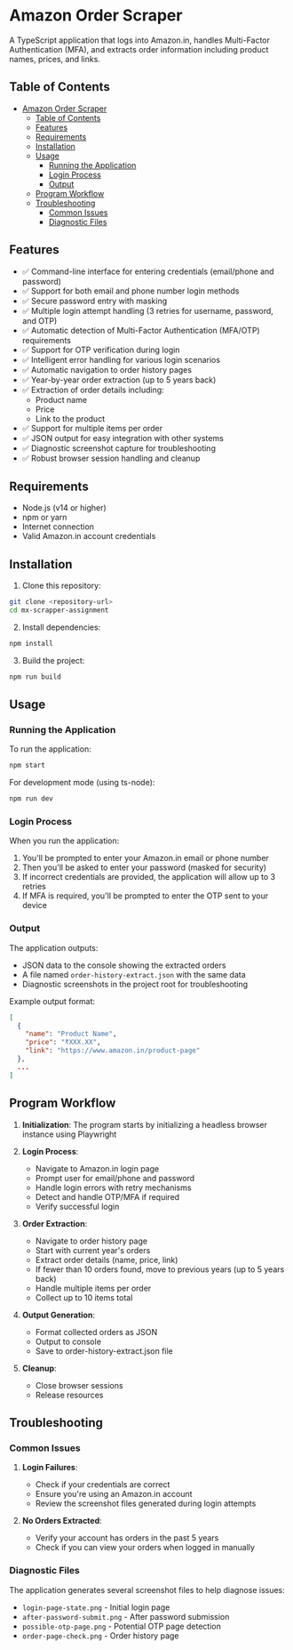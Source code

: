 # Amazon Order Scraper

A TypeScript application that logs into Amazon.in, handles Multi-Factor Authentication (MFA), and extracts order information including product names, prices, and links.

## Table of Contents

- [Amazon Order Scraper](#amazon-order-scraper)
  - [Table of Contents](#table-of-contents)
  - [Features](#features)
  - [Requirements](#requirements)
  - [Installation](#installation)
  - [Usage](#usage)
    - [Running the Application](#running-the-application)
    - [Login Process](#login-process)
    - [Output](#output)
  - [Program Workflow](#program-workflow)
  - [Troubleshooting](#troubleshooting)
    - [Common Issues](#common-issues)
    - [Diagnostic Files](#diagnostic-files)

## Features

- ✅ Command-line interface for entering credentials (email/phone and password)
- ✅ Support for both email and phone number login methods
- ✅ Secure password entry with masking
- ✅ Multiple login attempt handling (3 retries for username, password, and OTP)
- ✅ Automatic detection of Multi-Factor Authentication (MFA/OTP) requirements
- ✅ Support for OTP verification during login
- ✅ Intelligent error handling for various login scenarios
- ✅ Automatic navigation to order history pages
- ✅ Year-by-year order extraction (up to 5 years back)
- ✅ Extraction of order details including:
  - Product name
  - Price
  - Link to the product
- ✅ Support for multiple items per order
- ✅ JSON output for easy integration with other systems
- ✅ Diagnostic screenshot capture for troubleshooting
- ✅ Robust browser session handling and cleanup

## Requirements

- Node.js (v14 or higher)
- npm or yarn
- Internet connection
- Valid Amazon.in account credentials

## Installation

1. Clone this repository:

```bash
git clone <repository-url>
cd mx-scrapper-assignment
```

2. Install dependencies:

```bash
npm install
```

3. Build the project:

```bash
npm run build
```

## Usage

### Running the Application

To run the application:

```bash
npm start
```

For development mode (using ts-node):

```bash
npm run dev
```

### Login Process

When you run the application:

1. You'll be prompted to enter your Amazon.in email or phone number
2. Then you'll be asked to enter your password (masked for security)
3. If incorrect credentials are provided, the application will allow up to 3 retries
4. If MFA is required, you'll be prompted to enter the OTP sent to your device

### Output

The application outputs:
- JSON data to the console showing the extracted orders
- A file named `order-history-extract.json` with the same data
- Diagnostic screenshots in the project root for troubleshooting

Example output format:
```json
[
  {
    "name": "Product Name",
    "price": "₹XXX.XX",
    "link": "https://www.amazon.in/product-page"
  },
  ...
]
```

## Program Workflow

1. **Initialization**: The program starts by initializing a headless browser instance using Playwright
2. **Login Process**:
   - Navigate to Amazon.in login page
   - Prompt user for email/phone and password
   - Handle login errors with retry mechanisms
   - Detect and handle OTP/MFA if required
   - Verify successful login

3. **Order Extraction**:
   - Navigate to order history page
   - Start with current year's orders
   - Extract order details (name, price, link)
   - If fewer than 10 orders found, move to previous years (up to 5 years back)
   - Handle multiple items per order
   - Collect up to 10 items total

4. **Output Generation**:
   - Format collected orders as JSON
   - Output to console
   - Save to order-history-extract.json file

5. **Cleanup**:
   - Close browser sessions
   - Release resources


## Troubleshooting

### Common Issues

1. **Login Failures**: 
   - Check if your credentials are correct
   - Ensure you're using an Amazon.in account
   - Review the screenshot files generated during login attempts

2. **No Orders Extracted**: 
   - Verify your account has orders in the past 5 years
   - Check if you can view your orders when logged in manually

### Diagnostic Files

The application generates several screenshot files to help diagnose issues:
- `login-page-state.png` - Initial login page
- `after-password-submit.png` - After password submission
- `possible-otp-page.png` - Potential OTP page detection
- `order-page-check.png` - Order history page 